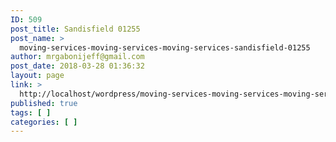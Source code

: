 ```yaml
---
ID: 509
post_title: Sandisfield 01255
post_name: >
  moving-services-moving-services-moving-services-sandisfield-01255
author: mrgabonijeff@gmail.com
post_date: 2018-03-28 01:36:32
layout: page
link: >
  http://localhost/wordpress/moving-services-moving-services-moving-services-sandisfield-01255/
published: true
tags: [ ]
categories: [ ]
---
```

